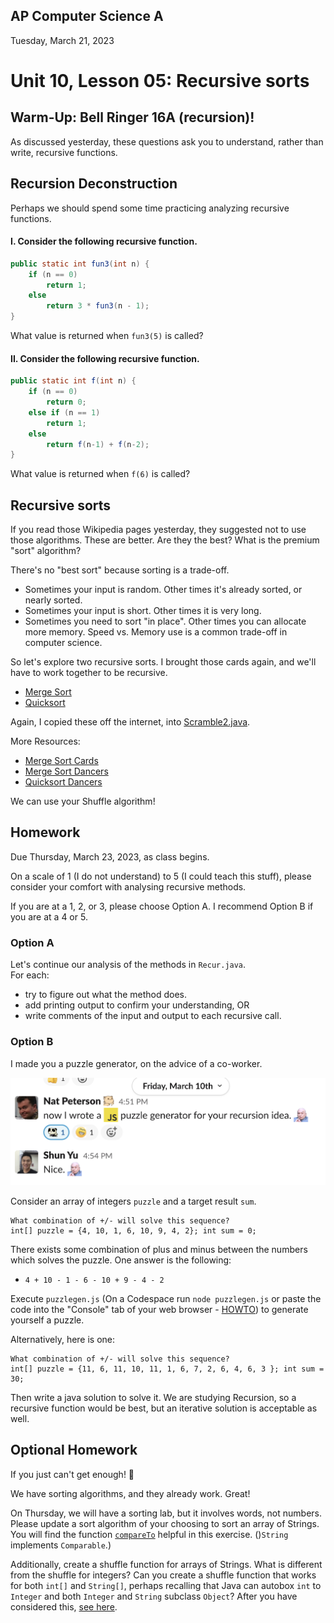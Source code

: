 ## AP Computer Science A

Tuesday, March 21, 2023

# Unit 10, Lesson 05: Recursive sorts

## Warm-Up: Bell Ringer 16A (recursion)!

As discussed yesterday, these questions ask you to understand, rather than write, recursive functions.

## Recursion Deconstruction

Perhaps we should spend some time practicing analyzing recursive functions.

#### I. Consider the following recursive function.

```java
public static int fun3(int n) {
    if (n == 0)
        return 1;
    else
        return 3 * fun3(n - 1);
}
```

What value is returned when `fun3(5)` is called?

#### II. Consider the following recursive function.

```java
public static int f(int n) {
    if (n == 0)
        return 0;
    else if (n == 1)
        return 1;
    else
        return f(n-1) + f(n-2);
}
```

What value is returned when `f(6)` is called?

## Recursive sorts

If you read those Wikipedia pages yesterday, they suggested not to use those algorithms.
These are better. Are they the best? What is the premium "sort" algorithm?

There's no "best sort" because sorting is a trade-off.

- Sometimes your input is random. Other times it's already sorted, or nearly sorted.
- Sometimes your input is short. Other times it is very long.
- Sometimes you need to sort "in place". Other times you can allocate more memory. Speed vs. Memory use is a common trade-off in computer science.

So let's explore two recursive sorts. I brought those cards again, and we'll have to work together to be recursive.

- [Merge Sort](https://en.wikipedia.org/wiki/Merge_sort)
- [Quicksort](https://en.wikipedia.org/wiki/Quicksort)

Again, I copied these off the internet, into [Scramble2.java](Scramble2.java).

More Resources:

- [Merge Sort Cards](https://www.youtube.com/watch?v=AMJjtTo1LLE)
- [Merge Sort Dancers](https://www.youtube.com/watch?v=dENca26N6V4)
- [Quicksort Dancers](https://www.youtube.com/watch?v=3San3uKKHgg)

We can use your Shuffle algorithm!

## Homework

Due Thursday, March 23, 2023, as class begins.

On a scale of 1 (I do not understand) to 5 (I could teach this stuff), please consider your comfort with analysing recursive methods.

If you are at a 1, 2, or 3, please choose Option A. I recommend Option B if you are at a 4 or 5.

### Option A

Let's continue our analysis of the methods in `Recur.java`.  
For each:

- try to figure out what the method does.
- add printing output to confirm your understanding, OR
- write comments of the input and output to each recursive call.

### Option B

I made you a puzzle generator, on the advice of a co-worker.

![Shun's puzzle](recursion-puzzle.png)

Consider an array of integers `puzzle` and a target result `sum`.

```
What combination of +/- will solve this sequence?
int[] puzzle = {4, 10, 1, 6, 10, 9, 4, 2}; int sum = 0;
```

There exists some combination of plus and minus between the numbers which solves the puzzle.
One answer is the following:

- `4 + 10 - 1 - 6 - 10 + 9 - 4 - 2`

Execute `puzzlegen.js` (On a Codespace run `node puzzlegen.js` or paste the code into the "Console" tab of your web browser - [HOWTO](https://appuals.com/open-browser-console/)) to generate yourself a puzzle.

Alternatively, here is one:

```
What combination of +/- will solve this sequence?
int[] puzzle = {11, 6, 11, 10, 11, 1, 6, 7, 2, 6, 4, 6, 3 }; int sum = 30;
```

Then write a java solution to solve it. We are studying Recursion, so a recursive function would be best, but an iterative solution is acceptable as well.

## Optional Homework

If you just can't get enough! 🤣

We have sorting algorithms, and they already work. Great!

On Thursday, we will have a sorting lab, but it involves words, not numbers. Please update a sort algorithm of your choosing to sort an array of Strings. You will find the function [`compareTo`](https://docs.oracle.com/javase/8/docs/api/java/lang/Comparable.html#compareTo-T-) helpful in this exercise. ()`String` implements `Comparable`.)

Additionally, create a shuffle function for arrays of Strings. What is different from the shuffle for integers? Can you create a shuffle function that works for both `int[]` and `String[]`, perhaps recalling that Java can autobox `int` to `Integer` and both `Integer` and `String` subclass `Object`?
After you have considered this, [see here](https://stackoverflow.com/a/45918658).

